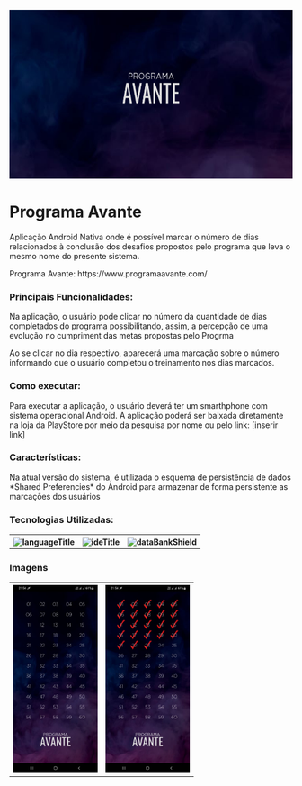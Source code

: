 <img src="https://github.com/MatheusMartins3191/programaAvante/blob/a42f481117e1374306c1a6f1333e62316d8fe3ed/midias/recursos-graficos-play-console.png"
		 title="bannerImage" width="100%" height="300px" position="center"/>

# Programa Avante #

<p>Aplicação Android Nativa onde é possível marcar o número de dias relacionados à conclusão dos desafios propostos pelo programa que leva o mesmo nome do 
	presente sistema.<p> 

<p>Programa Avante: https://www.programaavante.com/<p>
  
### Principais Funcionalidades: ###

<p>Na aplicação, o usuário pode clicar no número da quantidade de dias completados do programa possibilitando, assim, a 
	percepção de uma evolução no cumpriment das metas propostas pelo Progrma<p>

<p>Ao se clicar no dia respectivo, aparecerá uma marcação sobre o número informando que o usuário completou o treinamento nos dias marcados.<p>
  
### Como executar: ###

<p>Para executar a aplicação, o usuário deverá ter um smarthphone com sistema operacional Android. A aplicação poderá ser baixada diretamente na 
	loja da PlayStore por meio da pesquisa por nome ou pelo link: [inserir link]<p>
   
### Características: ###

<p>Na atual versão do sistema, é utilizada o esquema de persistência de dados *Shared Preferencies* do Android para armazenar de forma persistente as marcações dos usuários<p>

### Tecnologias Utilizadas: ###

<table border-style="none">
	<tr align="center" >
		<th><img src="https://img.shields.io/badge/Language-Java-red" title="languageTitle"/></th>
		<th><img src="https://img.shields.io/badge/IDE-InteliJ-blue" title="ideTitle"/></th>
		<th><img src="https://img.shields.io/badge/DataBank-SharedPreferences-green" title="dataBankShield"/>	</th>
	</tr>
</table>	

### Imagens ###

<table border-style="none">
  <tr>
    <th>
      <img src="https://github.com/MatheusMartins3191/programaAvante/blob/a42f481117e1374306c1a6f1333e62316d8fe3ed/midias/captura_clean.jpeg" 
					 title="imageClean" width="150px"/>
    </th>
    <th>
      <img src="https://github.com/MatheusMartins3191/programaAvante/blob/a42f481117e1374306c1a6f1333e62316d8fe3ed/midias/captura_marked.jpeg" 
					 title="imageMarked" width="150px"/>
    </th>
  </tr>
<table/>  

  
      
      

  
    

  
 
